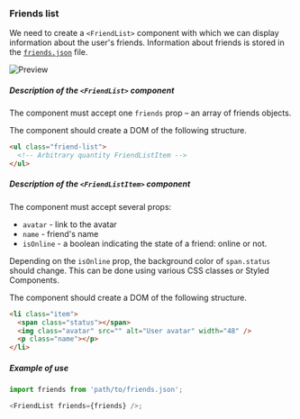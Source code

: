 ### Friends list

We need to create a `<FriendList>` component with which we can display
information about the user's friends. Information about friends is stored in the
[`friends.json`](https://minhaskamal.github.io/DownGit/#/home?url=https:%2F%2Fgithub.com%2Fgoitacademy%2Freact-homework%2Fblob%2Fmaster%2Fhomework-01%2Ffriend-list%2Ffriends.json)
file.

![Preview](https://textbook.edu.goit.global/lms-react-woolf-homework/uk/img/hw-01/friend-list.jpg)

##### Description of the `<FriendList>` component

The component must accept one `friends` prop – an array of friends objects.

The component should create a DOM of the following structure.

```html
<ul class="friend-list">
  <!-- Arbitrary quantity FriendListItem -->
</ul>
```

##### Description of the `<FriendListItem>` component

The component must accept several props:

- `avatar` - link to the avatar
- `name` - friend's name
- `isOnline` - a boolean indicating the state of a friend: online or not.

Depending on the `isOnline` prop, the background color of `span.status` should
change. This can be done using various CSS classes or Styled Components.

The component should create a DOM of the following structure.

```html
<li class="item">
  <span class="status"></span>
  <img class="avatar" src="" alt="User avatar" width="48" />
  <p class="name"></p>
</li>
```

##### Example of use

```js
import friends from 'path/to/friends.json';

<FriendList friends={friends} />;
```
